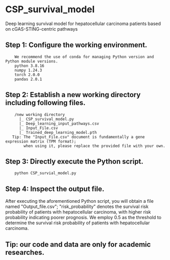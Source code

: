# CSP_survival_model
Deep learning survival model for hepatocellular carcinoma patients based on cGAS-STING-centric pathways
## Step 1: Configure  the  working  environment.
        We recommend the use of conda for managing Python version and Python module versions.
        python 3.8.16  
        numpy 1.24.3  
        torch 2.0.0  
        pandas 2.0.1  
## Step 2: Establish a new working directory including following files.
        /new working directory  
          |_ CSP_survival_model.py  
          |_ Deep_learning_input_pathways.csv  
          |_ Input_File.csv  
          |_ Trained_deep_learning_model.pth  
       Tip: The "Input_File.csv" document is fundamentally a gene expression matrix (TPM format);    
            when using it, please replace the provided file with your own.  
## Step 3: Directly execute the Python script.
        python CSP_survial_model.py  
## Step 4: Inspect the output file.
After executing the aforementioned Python script, you will obtain a file named "Output_file.csv"; "risk_probability" denotes the survival risk   probability of patients with hepatocellular carcinoma, with higher risk probability indicating poorer prognosis. We employ 0.5 as the threshold to    determine the survival risk probability of patients with hepatocellular carcinoma.  

## Tip: our code and data are only for academic researches.


